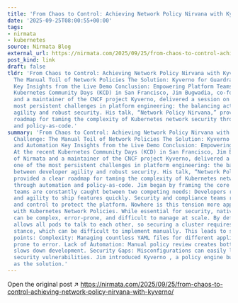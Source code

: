 ```yaml
---
title: 'From Chaos to Control: Achieving Network Policy Nirvana with Kyverno'
date: '2025-09-25T08:00:55+00:00'
tags:
- nirmata
- kubernetes
source: Nirmata Blog
external_url: https://nirmata.com/2025/09/25/from-chaos-to-control-achieving-network-policy-nirvana-with-kyverno/
post_kind: link
draft: false
tldr: 'From Chaos to Control: Achieving Network Policy Nirvana with Kyverno The Challenge:
  The Manual Toil of Network Policies The Solution: Kyverno for Guardrails and Automation
  Key Insights from the Live Demo Conclusion: Empowering Platform Teams At the recent
  Kubernetes Community Days (KCD) in San Francisco, Jim Bugwadia, co-founder of Nirmata
  and a maintainer of the CNCF project Kyverno, delivered a session on one of the
  most persistent challenges in platform engineering: the balancing act between developer
  agility and robust security. His talk, “Network Policy Nirvana,” provided a clear
  roadmap for taming the complexity of Kubernetes network security through automation
  and policy-as-code.'
summary: 'From Chaos to Control: Achieving Network Policy Nirvana with Kyverno The
  Challenge: The Manual Toil of Network Policies The Solution: Kyverno for Guardrails
  and Automation Key Insights from the Live Demo Conclusion: Empowering Platform Teams
  At the recent Kubernetes Community Days (KCD) in San Francisco, Jim Bugwadia, co-founder
  of Nirmata and a maintainer of the CNCF project Kyverno, delivered a session on
  one of the most persistent challenges in platform engineering: the balancing act
  between developer agility and robust security. His talk, “Network Policy Nirvana,”
  provided a clear roadmap for taming the complexity of Kubernetes network security
  through automation and policy-as-code. Jim began by framing the core problem. Platform
  teams are constantly caught between two competing needs: Developers require self-service
  and agility to ship features quickly. Security and compliance teams require guardrails
  and control to protect the platform. Nowhere is this tension more apparent than
  with Kubernetes Network Policies. While essential for security, native Network Policies
  can be complex, error-prone, and difficult to manage at scale. By default, Kubernetes
  allows all pods to talk to each other, so securing a cluster requires a “deny-by-default”
  stance, which can be difficult to implement manually. This leads to several pain
  points: Complexity: Managing countless YAML files for different applications is
  prone to error. Lack of Automation: Manual policy review creates bottlenecks and
  slows down development. Security Gaps: Misconfigurations can easily lead to unintended
  security vulnerabilities. Jim introduced Kyverno , a policy engine built for Kubernetes,
  as the solution.'
---
```

Open the original post ↗ https://nirmata.com/2025/09/25/from-chaos-to-control-achieving-network-policy-nirvana-with-kyverno/
